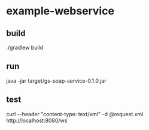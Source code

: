 # example-webservice

## build
./gradlew build

## run
java -jar target/gs-soap-service-0.1.0.jar

## test
curl --header "content-type: text/xml" -d @request.xml http://localhost:8080/ws
